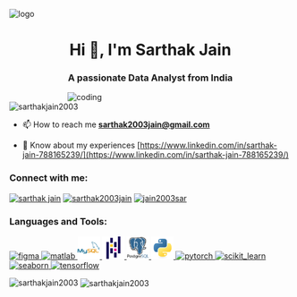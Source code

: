 ![logo](https://cdn-images-1.medium.com/fit/t/1600/480/0*vtLSZJpcGTK-iJ8T.gif)
<h1 align="center">Hi 👋, I'm Sarthak Jain</h1>
<h3 align="center">A passionate Data Analyst from India</h3>

<img align="right" alt="coding" width="400" src="https://www.arkatechture.com/hs-fs/hubfs/Data%20Flow%20Generic-gif.gif?width=539&name=Data%20Flow%20Generic-gif.gif">

<p align="left"> <img src="https://komarev.com/ghpvc/?username=sarthakjain2003&label=Profile%20views&color=0e75b6&style=flat" alt="sarthakjain2003" /> </p>

- 📫 How to reach me **sarthak2003jain@gmail.com**

- 📄 Know about my experiences [https://www.linkedin.com/in/sarthak-jain-788165239/](https://www.linkedin.com/in/sarthak-jain-788165239/)

<h3 align="left">Connect with me:</h3>
<p align="left">
<a href="https://linkedin.com/in/sarthak jain" target="blank"><img align="center" src="https://raw.githubusercontent.com/rahuldkjain/github-profile-readme-generator/master/src/images/icons/Social/linked-in-alt.svg" alt="sarthak jain" height="30" width="40" /></a>
<a href="https://www.hackerrank.com/sarthak2003jain" target="blank"><img align="center" src="https://raw.githubusercontent.com/rahuldkjain/github-profile-readme-generator/master/src/images/icons/Social/hackerrank.svg" alt="sarthak2003jain" height="30" width="40" /></a>
<a href="https://www.leetcode.com/jain2003sar" target="blank"><img align="center" src="https://raw.githubusercontent.com/rahuldkjain/github-profile-readme-generator/master/src/images/icons/Social/leet-code.svg" alt="jain2003sar" height="30" width="40" /></a>
</p>

<h3 align="left">Languages and Tools:</h3>
<p align="left"> <a href="https://www.figma.com/" target="_blank" rel="noreferrer"> <img src="https://www.vectorlogo.zone/logos/figma/figma-icon.svg" alt="figma" width="40" height="40"/> </a> <a href="https://www.mathworks.com/" target="_blank" rel="noreferrer"> <img src="https://upload.wikimedia.org/wikipedia/commons/2/21/Matlab_Logo.png" alt="matlab" width="40" height="40"/> </a> <a href="https://www.mysql.com/" target="_blank" rel="noreferrer"> <img src="https://raw.githubusercontent.com/devicons/devicon/master/icons/mysql/mysql-original-wordmark.svg" alt="mysql" width="40" height="40"/> </a> <a href="https://pandas.pydata.org/" target="_blank" rel="noreferrer"> <img src="https://raw.githubusercontent.com/devicons/devicon/2ae2a900d2f041da66e950e4d48052658d850630/icons/pandas/pandas-original.svg" alt="pandas" width="40" height="40"/> </a> <a href="https://www.postgresql.org" target="_blank" rel="noreferrer"> <img src="https://raw.githubusercontent.com/devicons/devicon/master/icons/postgresql/postgresql-original-wordmark.svg" alt="postgresql" width="40" height="40"/> </a> <a href="https://www.python.org" target="_blank" rel="noreferrer"> <img src="https://raw.githubusercontent.com/devicons/devicon/master/icons/python/python-original.svg" alt="python" width="40" height="40"/> </a> <a href="https://pytorch.org/" target="_blank" rel="noreferrer"> <img src="https://www.vectorlogo.zone/logos/pytorch/pytorch-icon.svg" alt="pytorch" width="40" height="40"/> </a> <a href="https://scikit-learn.org/" target="_blank" rel="noreferrer"> <img src="https://upload.wikimedia.org/wikipedia/commons/0/05/Scikit_learn_logo_small.svg" alt="scikit_learn" width="40" height="40"/> </a> <a href="https://seaborn.pydata.org/" target="_blank" rel="noreferrer"> <img src="https://seaborn.pydata.org/_images/logo-mark-lightbg.svg" alt="seaborn" width="40" height="40"/> </a> <a href="https://www.tensorflow.org" target="_blank" rel="noreferrer"> <img src="https://www.vectorlogo.zone/logos/tensorflow/tensorflow-icon.svg" alt="tensorflow" width="40" height="40"/> </a> </p>

<p><img align="left" src="https://github-readme-stats.vercel.app/api/top-langs?username=sarthakjain2003&show_icons=true&locale=en&layout=compact" alt="sarthakjain2003" /></p>

<p>&nbsp;<img align="center" src="https://github-readme-stats.vercel.app/api?username=sarthakjain2003&show_icons=true&locale=en" alt="sarthakjain2003" /></p>
